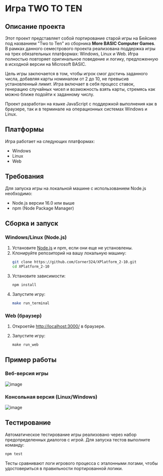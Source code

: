 # Игра TWO TO TEN

## Описание проекта

Этот проект представляет собой портирование старой игры на Бейсике под названием "Two to Ten" из сборника **More BASIC Computer Games**. В рамках данного семестрового проекта реализована поддержка игры на трех обязательных платформах: Windows, Linux и Web. Игра полностью повторяет оригинальное поведение и логику, предложенную в исходной версии на Microsoft BASIC.

Цель игры заключается в том, чтобы игрок смог достичь заданного числа, добавляя карты номиналом от 2 до 10, не превысив установленный лимит. Игра включает в себя процесс ставок, генерацию случайных чисел и возможность взять карты, стремясь как можно ближе подойти к заданному числу.

Проект разработан на языке JavaScript с поддержкой выполнения как в браузере, так и в терминале на операционных системах Windows и Linux.

## Платформы

Игра работает на следующих платформах:

- Windows
- Linux
- Web

## Требования

Для запуска игры на локальной машине с использованием Node.js необходимо:

- Node.js версии 16.0 или выше
- npm (Node Package Manager)

## Сборка и запуск

### Windows/Linux (Node.js)

1. Установите [Node.js](https://nodejs.org) и npm, если они еще не установлены.
2. Клонируйте репозиторий на вашу локальную машину:
   ```bash
   git clone https://github.com/Corner324/XPlatform_2-10.git
   cd XPlatform_2-10
   ```
3. Установите зависимости:
   ```bash
   npm install
   ```
4. Запустите игру:
   ```bash
   make run_terminal
   ```

### Web (браузер)

1. Откроетйе [http://localhost:3000/](http://localhost:3000/) в браузере.
2. Запустите игру:

   ```
   make run_web
   ```

## Пример работы

### Веб-версия игры

![image](https://github.com/user-attachments/assets/6c437719-5c33-4e10-aeaf-100021d3c4aa)

### Консольная версия (Linux/Windows)

![image](https://github.com/user-attachments/assets/9bd23ca5-0f80-4b63-a8e7-8cafe52f5cc1)

## Тестирование

Автоматическое тестирование игры реализовано через набор предопределенных диалогов с игрой. Для запуска тестов выполните команду:

```bash
npm test
```

Тесты сравнивают логи игрового процесса с эталонными логами, чтобы удостовериться в правильности портированной логики.
